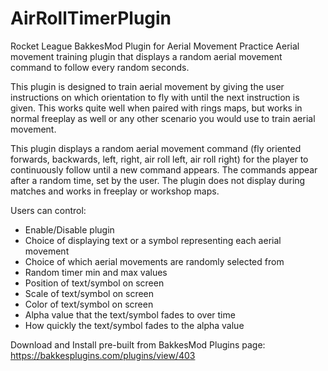# AirRollTimerPlugin
Rocket League BakkesMod Plugin for Aerial Movement Practice
Aerial movement training plugin that displays a random aerial movement command to follow every random seconds.

This plugin is designed to train aerial movement by giving the user instructions on which orientation to fly with until the next instruction is given. This works quite well when paired with rings maps, but works in normal freeplay as well or any other scenario you would use to train aerial movement.

This plugin displays a random aerial movement command (fly oriented forwards, backwards, left, right, air roll left, air roll right) for the player to continuously follow until a new command appears. The commands appear after a random time, set by the user. The plugin does not display during matches and works in freeplay or workshop maps.

Users can control:
* Enable/Disable plugin
* Choice of displaying text or a symbol representing each aerial movement
* Choice of which aerial movements are randomly selected from
* Random timer min and max values
* Position of text/symbol on screen
* Scale of text/symbol on screen
* Color of text/symbol on screen
* Alpha value that the text/symbol fades to over time
* How quickly the text/symbol fades to the alpha value

Download and Install pre-built from BakkesMod Plugins page:
https://bakkesplugins.com/plugins/view/403
